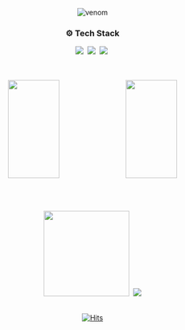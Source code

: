 <div align="center">
  
  ![venom](https://capsule-render.vercel.app/api?type=venom&height=200&text=woohyeok&fontSize=70&color=0:8871e5,100:b678c4&stroke=b678c4&animation=twinkling)
  
  <h3 >⚙️ Tech Stack</h3>
  <img src="https://img.shields.io/badge/react-20232a.svg?style=for-the-badge&logo=react&logoColor=61DAFB" />&nbsp
  <img src="https://img.shields.io/badge/typescript-%23007ACC.svg?style=for-the-badge&amp;logo=typescript&amp;logoColor=white"/>&nbsp
  <img src="https://img.shields.io/badge/Next.js-black?style=for-the-badge&amp;logo=next.js&amp;logoColor=white"/>&nbsp
<br>
<br>
<br>

  <img width="45%" height="195px" src="https://streak-stats.demolab.com?user=wo-o29&theme=buefy-dark&locale=ko">&nbsp;
  <img width="45%" height="195px" src="https://github-readme-stats.vercel.app/api?username=wo-o29&show_icons=true&theme=tokyonight#gh-dark-mode-only">
 
<br>
<br>

<img height="170px" src="https://velog-readme-stats.vercel.app/api/list?name=woogur29">&nbsp;
<img src="http://mazassumnida.wtf/api/v2/generate_badge?boj=woogur29">
<br>
<br>



[![Hits](https://hits.seeyoufarm.com/api/count/incr/badge.svg?url=https%3A%2F%2Fgithub.com%2F%2508woogur29%2Fhit-counter&count_bg=%23375BFF&title_bg=%23000000&icon=ghostery.svg&icon_color=%23FFFFFF&title=+-&edge_flat=false)](https://hits.seeyoufarm.com)
</div>
